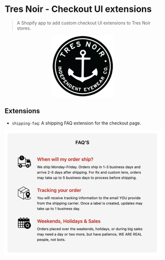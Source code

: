 # Tres Noir - Checkout UI extensions

> A Shopify app to add custom checkout UI extensions to Tres Noir stores.

<div align="center">
	<img src="./screenshots/TN-Circle.png" alt="Tres Noir" width="200">
</div>

## Extensions

- `shipping-faq`: A shipping FAQ extension for the checkout page.

<div align="center">
	<img src="./screenshots/shipping-faq-screenshot.jpg" alt="Shipping Faq - App Block" width="800">
</div>
